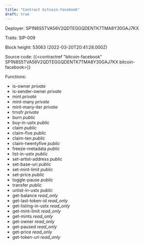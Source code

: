 ```yaml
---
title: "Contract bitcoin-facebook"
draft: true
---
```

Deployer: SP1N8S5TVA56V2QDTEGGQDENTK7TMA8Y30GAJ7KX

Traits:
SIP-009 



Block height: 53063 (2022-03-20T20:41:28.000Z)

Source code: {{<contractref "bitcoin-facebook" SP1N8S5TVA56V2QDTEGGQDENTK7TMA8Y30GAJ7KX bitcoin-facebook>}}

Functions:

* is-owner _private_
* is-sender-owner _private_
* mint _private_
* mint-many _private_
* mint-many-iter _private_
* trnsfr _private_
* burn _public_
* buy-in-ustx _public_
* claim _public_
* claim-five _public_
* claim-ten _public_
* claim-twentyfive _public_
* freeze-metadata _public_
* list-in-ustx _public_
* set-artist-address _public_
* set-base-uri _public_
* set-mint-limit _public_
* set-price _public_
* toggle-pause _public_
* transfer _public_
* unlist-in-ustx _public_
* get-balance _read_only_
* get-last-token-id _read_only_
* get-listing-in-ustx _read_only_
* get-mint-limit _read_only_
* get-mints _read_only_
* get-owner _read_only_
* get-paused _read_only_
* get-price _read_only_
* get-token-uri _read_only_
